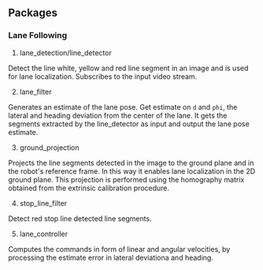 
## Packages

### Lane Following

1. lane_detection/line_detector
    
Detect the line white, yellow and red line segment in an image and is used for
lane localization. Subscribes to the input video stream.

2. lane_filter

Generates an estimate of the lane pose. Get estimate on `d` and `phi`, the
lateral and heading deviation from the center of the lane. It gets the segments
extracted by the line_detector as input and output the lane pose estimate.

3. ground_projection

Projects the line segments detected in the image to the ground plane and in the
robot's reference frame. In this way it enables lane localization in the 2D
ground plane. This projection is performed using the homography matrix obtained
from the extrinsic calibration procedure.

4. stop_line_filter

Detect red stop line detected line segments.

5. lane_controller

Computes the commands in form of linear and angular velocities, by processing
the estimate error in lateral deviationa and heading.
